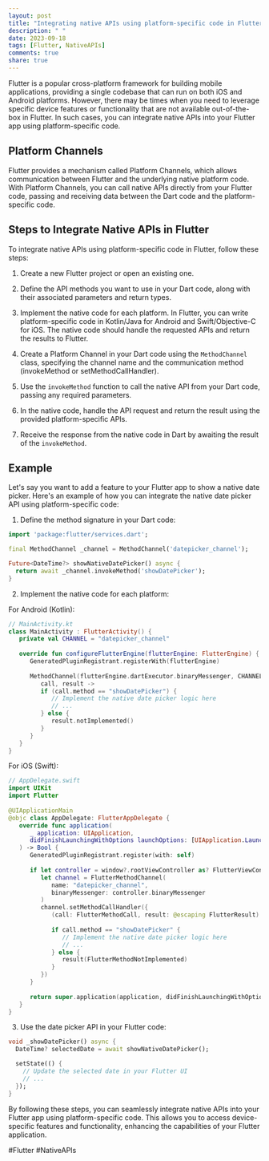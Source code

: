 ```yaml
---
layout: post
title: "Integrating native APIs using platform-specific code in Flutter."
description: " "
date: 2023-09-18
tags: [Flutter, NativeAPIs]
comments: true
share: true
---
```


Flutter is a popular cross-platform framework for building mobile applications, providing a single codebase that can run on both iOS and Android platforms. However, there may be times when you need to leverage specific device features or functionality that are not available out-of-the-box in Flutter. In such cases, you can integrate native APIs into your Flutter app using platform-specific code.

## Platform Channels

Flutter provides a mechanism called Platform Channels, which allows communication between Flutter and the underlying native platform code. With Platform Channels, you can call native APIs directly from your Flutter code, passing and receiving data between the Dart code and the platform-specific code.

## Steps to Integrate Native APIs in Flutter

To integrate native APIs using platform-specific code in Flutter, follow these steps:

1. Create a new Flutter project or open an existing one.

2. Define the API methods you want to use in your Dart code, along with their associated parameters and return types.

3. Implement the native code for each platform. In Flutter, you can write platform-specific code in Kotlin/Java for Android and Swift/Objective-C for iOS. The native code should handle the requested APIs and return the results to Flutter.

4. Create a Platform Channel in your Dart code using the `MethodChannel` class, specifying the channel name and the communication method (invokeMethod or setMethodCallHandler).

5. Use the `invokeMethod` function to call the native API from your Dart code, passing any required parameters.

6. In the native code, handle the API request and return the result using the provided platform-specific APIs.

7. Receive the response from the native code in Dart by awaiting the result of the `invokeMethod`.

## Example

Let's say you want to add a feature to your Flutter app to show a native date picker. Here's an example of how you can integrate the native date picker API using platform-specific code:

1. Define the method signature in your Dart code:

```dart
import 'package:flutter/services.dart';

final MethodChannel _channel = MethodChannel('datepicker_channel');

Future<DateTime?> showNativeDatePicker() async {
  return await _channel.invokeMethod('showDatePicker');
}
```

2. Implement the native code for each platform:

For Android (Kotlin):

```kotlin
// MainActivity.kt
class MainActivity : FlutterActivity() {
   private val CHANNEL = "datepicker_channel"
 
   override fun configureFlutterEngine(flutterEngine: FlutterEngine) {
      GeneratedPluginRegistrant.registerWith(flutterEngine)
 
      MethodChannel(flutterEngine.dartExecutor.binaryMessenger, CHANNEL).setMethodCallHandler {
         call, result ->
         if (call.method == "showDatePicker") {
            // Implement the native date picker logic here
            // ...
         } else {
            result.notImplemented()
         }
      }
   }
}
```

For iOS (Swift):

```swift
// AppDelegate.swift
import UIKit
import Flutter
 
@UIApplicationMain
@objc class AppDelegate: FlutterAppDelegate {
   override func application(
      _ application: UIApplication,
      didFinishLaunchingWithOptions launchOptions: [UIApplication.LaunchOptionsKey: Any]?
   ) -> Bool {
      GeneratedPluginRegistrant.register(with: self)
 
      if let controller = window?.rootViewController as? FlutterViewController {
         let channel = FlutterMethodChannel(
            name: "datepicker_channel",
            binaryMessenger: controller.binaryMessenger
         )
         channel.setMethodCallHandler({
            (call: FlutterMethodCall, result: @escaping FlutterResult) -> Void in
 
            if call.method == "showDatePicker" {
               // Implement the native date picker logic here
               // ...
            } else {
               result(FlutterMethodNotImplemented)
            }
         })
      }
 
      return super.application(application, didFinishLaunchingWithOptions: launchOptions)
   }
}
```

3. Use the date picker API in your Flutter code:

```dart
void _showDatePicker() async {
  DateTime? selectedDate = await showNativeDatePicker();

  setState(() {
    // Update the selected date in your Flutter UI
    // ...
  });
}
```

By following these steps, you can seamlessly integrate native APIs into your Flutter app using platform-specific code. This allows you to access device-specific features and functionality, enhancing the capabilities of your Flutter application.

#Flutter #NativeAPIs